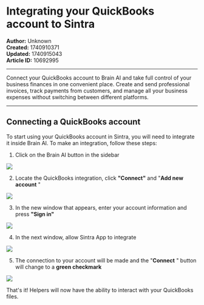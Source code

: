 # Integrating your QuickBooks account to Sintra

**Author:** Unknown  
**Created:** 1740910371  
**Updated:** 1740915043  
**Article ID:** 10692995  

---

Connect your QuickBooks account to Brain AI and take full control of your business finances in one convenient place. Create and send professional invoices, track payments from customers, and manage all your business expenses without switching between different platforms.

* * *

## Connecting a QuickBooks account

To start using your QuickBooks account in Sintra, you will need to integrate it inside Brain AI. To make an integration, follow these steps:

  1. Click on the Brain AI button in the sidebar

![](https://downloads.intercomcdn.com/i/o/s36tbegb/1403389344/698a1c80773e220529ba9c8f6c5a/AD_4nXf5cOoKB1QcmxzBIpwXvljnXza60HkDspcjPdpnZox88-fm9NySs2Nh-A6ZgnkqwuQ0w_A7No-UiRSRJ7Sndy0aT7IGSJ9xLE2qMVP8VmG3czQ9CkYNVwwm2Lcu5gv5slP53qbTYw?expires=1754573400&signature=9b2e98592198497dc1e172f594f3d9b2bd919573beee5e62d8b65cc075d8b419&req=dSQnFcp2lIJbXfMW1HO4zcmR3R0aCNCN9953C5gL3jG9F05bm76JQyvjtKuF%0ApIV%2F%0A)

  2. Locate the QuickBooks integration, click **"Connect"** and "**Add new account** "

![](https://downloads.intercomcdn.com/i/o/s36tbegb/1403394432/0137d803aba024056c88d997d872/image.png?expires=1754573400&signature=8d79d11cec3be294d9ce1eb37cb6d48d695127d6b0fdbcceca9e8a50fbab9152&req=dSQnFcp3mYVcW%2FMW1HO4zducQso2l3FteccAf13H5NGIngvE6Fk%2FRP1LrbTN%0A77wO%0A)

  3. In the new window that appears, enter your account information and press **"Sign in"**

![](https://downloads.intercomcdn.com/i/o/s36tbegb/1403422953/b01227efc9c2cff5f193a1b2452e/AD_4nXfEXOrc6faxuUewE1s2uPSD3GCkforvKYN1XI3vcv6IF6EjHi2EprS5e-33ygU3MtT8ZMx9PidWjGVSGdPk0kQaPpNrcvtgxOZcXtMo1xKlwAcy5rl3WFi0-UU7hFn1TLhQlV7Anw?expires=1754573400&signature=9345c558ee6d6cf025fabf9e0724994603fbae7c984a45e87f76a1be6e051ddc&req=dSQnFc18n4haWvMW1HO4zVJ8ANQyhOcKH1Q4JRcvaUPFMs5TvM0SaxhNIbty%0Aq%2B4t%0A)

  4. In the next window, allow Sintra App to integrate

![](https://downloads.intercomcdn.com/i/o/s36tbegb/1403425551/7dec37abb4a950aeb0f664eb4064/AD_4nXfJycM-U_hf_QNs5hj4bY4HR_XwkrVPMwRwTi-yU4kQ48b7IB8L6gVvbt5wapO4XpAISeOYvH8Data4-trCn7nJl6kD6rp_9tT7_c_EoZBqKDoOmzyYQI7Qz7F0Z6JPFEn1ZPCXVA?expires=1754573400&signature=cf3afaedce295d520973c214f99a542bf5431edd76d9c7c3527ee63f91521502&req=dSQnFc18mIRaWPMW1HO4zQcF%2BNzayKB%2BiY2Wil%2FibLnpObGrGDU1YU7H1XXA%0AFPW6%0A)

  5. The connection to your account will be made and the "**Connect** " button will change to a **green checkmark**

![](https://downloads.intercomcdn.com/i/o/s36tbegb/1403425867/c0fab73bfe12478a3a1d79fe3cb4/AD_4nXdQRUoy6T7JZSp20Bjb6q8-cQOSxpOlTDnTkdTXylfzyBqVN64Z7IdJ-Nk3NwLUfmSM2Tda1l_7t6syLa6trteNpqp0giIrLT3rDv3kVP8BH19doXPubQdczO8gkCuBGXWdtChv3w?expires=1754573400&signature=057b676930bd4e2d2b033c74e6a425dc1ea609205da0a54431a58f7aa50c69c8&req=dSQnFc18mIlZXvMW1HO4zXi08VzH34GECNKECwM4T1RdTEwB2FF37uzTTvN3%0AWwoH%0A)




That's it! Helpers will now have the ability to interact with your QuickBooks files.
